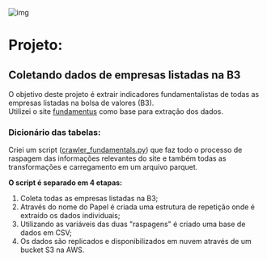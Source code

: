 ![img](https://raw.githubusercontent.com/arthurtavari/portfolio_data_science/master/img/layout.jpg)
# Projeto:

## Coletando dados de empresas listadas na B3
O objetivo deste projeto é extrair indicadores fundamentalistas de todas as empresas listadas na bolsa de valores (B3). <br>
Utilizei o site [fundamentus](https://www.fundamentus.com.br/) como base para extração dos dados. 

### Dicionário das tabelas:  
Criei um script ([crawler_fundamentals.py](https://github.com/arthurtavari/ETL_crawler_fundamentalistas_B3/blob/main/crawler_fundamentals.py)) que faz todo o processo de raspagem das informações relevantes do site e também todas as transformações e carregamento em um arquivo parquet. 

**O script é separado em 4 etapas:** <br>
1. Coleta todas as empresas listadas na B3; 
2. Através do nome do Papel é criada uma estrutura de repetição onde é extraído os dados individuais;
3. Utilizando as variáveis das duas "raspagens" é criado uma base de dados em CSV;
4. Os dados são replicados e disponibilizados em nuvem através de um bucket S3 na AWS.   